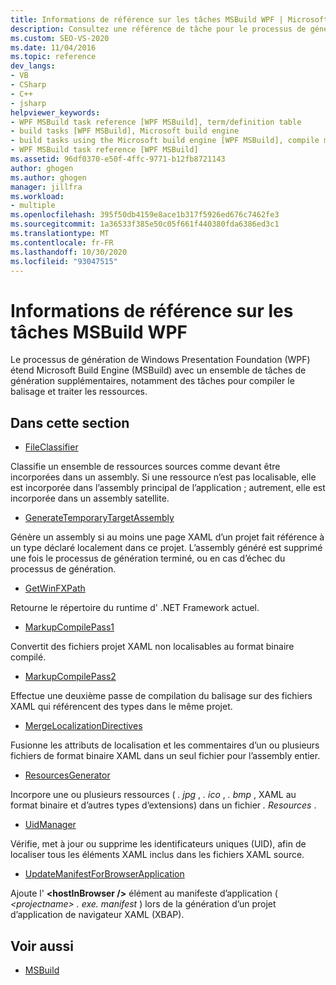 ```yaml
---
title: Informations de référence sur les tâches MSBuild WPF | Microsoft Docs
description: Consultez une référence de tâche pour le processus de génération Windows Presentation Foundation (WPF), qui étend MSBuild avec des tâches supplémentaires.
ms.custom: SEO-VS-2020
ms.date: 11/04/2016
ms.topic: reference
dev_langs:
- VB
- CSharp
- C++
- jsharp
helpviewer_keywords:
- WPF MSBuild task reference [WPF MSBuild], term/definition table
- build tasks [WPF MSBuild], Microsoft build engine
- build tasks using the Microsoft build engine [WPF MSBuild], compile markup and process resources
- WPF MSBuild task reference [WPF MSBuild]
ms.assetid: 96df0370-e50f-4ffc-9771-b12fb8721143
author: ghogen
ms.author: ghogen
manager: jillfra
ms.workload:
- multiple
ms.openlocfilehash: 395f50db4159e8ace1b317f5926ed676c7462fe3
ms.sourcegitcommit: 1a36533f385e50c05f661f440380fda6386ed3c1
ms.translationtype: MT
ms.contentlocale: fr-FR
ms.lasthandoff: 10/30/2020
ms.locfileid: "93047515"
---
```

# <a name="wpf-msbuild-task-reference"></a>Informations de référence sur les tâches MSBuild WPF

Le processus de génération de Windows Presentation Foundation (WPF) étend Microsoft Build Engine (MSBuild) avec un ensemble de tâches de génération supplémentaires, notamment des tâches pour compiler le balisage et traiter les ressources.

## <a name="in-this-section"></a>Dans cette section

- [FileClassifier](../msbuild/fileclassifier-task.md)

 Classifie un ensemble de ressources sources comme devant être incorporées dans un assembly. Si une ressource n’est pas localisable, elle est incorporée dans l’assembly principal de l’application ; autrement, elle est incorporée dans un assembly satellite.

- [GenerateTemporaryTargetAssembly](../msbuild/generatetemporarytargetassembly-task.md)

 Génère un assembly si au moins une page XAML d’un projet fait référence à un type déclaré localement dans ce projet. L’assembly généré est supprimé une fois le processus de génération terminé, ou en cas d’échec du processus de génération.

- [GetWinFXPath](../msbuild/getwinfxpath-task.md)

 Retourne le répertoire du runtime d' .NET Framework actuel.

- [MarkupCompilePass1](../msbuild/markupcompilepass1-task.md)

 Convertit des fichiers projet XAML non localisables au format binaire compilé.

- [MarkupCompilePass2](../msbuild/markupcompilepass2-task.md)

 Effectue une deuxième passe de compilation du balisage sur des fichiers XAML qui référencent des types dans le même projet.

- [MergeLocalizationDirectives](../msbuild/mergelocalizationdirectives-task.md)

 Fusionne les attributs de localisation et les commentaires d’un ou plusieurs fichiers de format binaire XAML dans un seul fichier pour l’assembly entier.

- [ResourcesGenerator](../msbuild/resourcesgenerator-task.md)

 Incorpore une ou plusieurs ressources ( *. jpg* , *. ico* , *. bmp* , XAML au format binaire et d’autres types d’extensions) dans un fichier *. Resources* .

- [UidManager](../msbuild/uidmanager-task.md)

 Vérifie, met à jour ou supprime les identificateurs uniques (UID), afin de localiser tous les éléments XAML inclus dans les fichiers XAML source.

- [UpdateManifestForBrowserApplication](../msbuild/updatemanifestforbrowserapplication-task.md)

 Ajoute l' **\<hostInBrowser />** élément au manifeste d’application ( *\<projectname> . exe. manifest* ) lors de la génération d’un projet d’application de navigateur XAML (XBAP).

## <a name="see-also"></a>Voir aussi

- [MSBuild](../msbuild/msbuild.md)